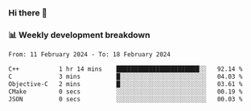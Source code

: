 ### Hi there 👋

### 📊 Weekly development breakdown
<!--START_SECTION:waka-->

```txt
From: 11 February 2024 - To: 18 February 2024

C++           1 hr 14 mins    ███████████████████████░░   92.14 %
C             3 mins          █░░░░░░░░░░░░░░░░░░░░░░░░   04.03 %
Objective-C   2 mins          █░░░░░░░░░░░░░░░░░░░░░░░░   03.61 %
CMake         0 secs          ░░░░░░░░░░░░░░░░░░░░░░░░░   00.19 %
JSON          0 secs          ░░░░░░░░░░░░░░░░░░░░░░░░░   00.03 %
```

<!--END_SECTION:waka-->
